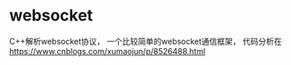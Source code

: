 # websocket
C++解析websocket协议，
一个比较简单的websocket通信框架，
代码分析在 https://www.cnblogs.com/xumaojun/p/8526488.html
